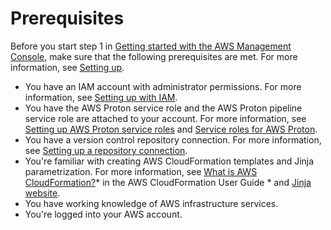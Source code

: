 # Prerequisites<a name="getting-started-prerequisites"></a>

Before you start step 1 in [Getting started with the AWS Management Console](ag-getting-started-console.md), make sure that the following prerequisites are met\. For more information, see [Setting up](ag-setting-up.md)\.
+ You have an IAM account with administrator permissions\. For more information, see [Setting up with IAM](ag-setting-up-iam.md)\.
+ You have the AWS Proton service role and the AWS Proton pipeline service role are attached to your account\. For more information, see [Setting up AWS Proton service roles](ag-setting-up-iam.md#setting-up-cicd) and [Service roles for AWS Proton](security_iam_service-with-iam.md#security_iam_service-with-iam-roles-service)\.
+ You have a version control repository connection\. For more information, see [Setting up a repository connection](setting-up-for-service.md#setting-up-vcontrol)\.
+ You're familiar with creating AWS CloudFormation templates and Jinja parametrization\. For more information, see [What is AWS CloudFormation?](https://docs.aws.amazon.com/AWSCloudFormation/latest/UserGuide/Welcome.html)* in the AWS CloudFormation User Guide * and [Jinja website](https://palletsprojects.com/p/jinja/)\.
+ You have working knowledge of AWS infrastructure services\.
+ You're logged into your AWS account\.
